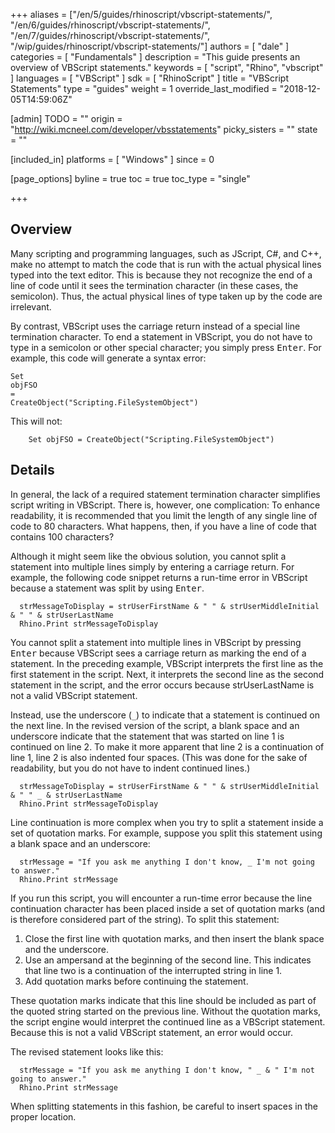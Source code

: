 +++
aliases = ["/en/5/guides/rhinoscript/vbscript-statements/", "/en/6/guides/rhinoscript/vbscript-statements/", "/en/7/guides/rhinoscript/vbscript-statements/", "/wip/guides/rhinoscript/vbscript-statements/"]
authors = [ "dale" ]
categories = [ "Fundamentals" ]
description = "This guide presents an overview of VBScript statements."
keywords = [ "script", "Rhino", "vbscript" ]
languages = [ "VBScript" ]
sdk = [ "RhinoScript" ]
title = "VBScript Statements"
type = "guides"
weight = 1
override_last_modified = "2018-12-05T14:59:06Z"

[admin]
TODO = ""
origin = "http://wiki.mcneel.com/developer/vbsstatements"
picky_sisters = ""
state = ""

[included_in]
platforms = [ "Windows" ]
since = 0

[page_options]
byline = true
toc = true
toc_type = "single"

+++

 
## Overview

Many scripting and programming languages, such as JScript, C#, and C++, make no attempt to match the code that is run with the actual physical lines typed into the text editor.  This is because they not recognize the end of a line of code until it sees the termination character (in these cases, the semicolon).  Thus, the actual physical lines of type taken up by the code are irrelevant.

By contrast, VBScript uses the carriage return instead of a special line termination character.  To end a statement in VBScript, you do not have to type in a semicolon or other special character; you simply press <kbd>Enter</kbd>.  For example, this code will generate a syntax error:

```vbnet
Set
objFSO
=
CreateObject("Scripting.FileSystemObject")
```

This will not:

```vbnet
	Set objFSO = CreateObject("Scripting.FileSystemObject")
```

## Details

In general, the lack of a required statement termination character simplifies script writing in VBScript.  There is, however, one complication: To enhance readability, it is recommended that you limit the length of any single line of code to 80 characters.  What happens, then, if you have a line of code that contains 100 characters?

Although it might seem like the obvious solution, you cannot split a statement into multiple lines simply by entering a carriage return. For example, the following code snippet returns a run-time error in VBScript because a statement was split by using <kbd>Enter</kbd>.

```vbnet
  strMessageToDisplay = strUserFirstName & " " & strUserMiddleInitial & " " & strUserLastName
  Rhino.Print strMessageToDisplay
```

You cannot split a statement into multiple lines in VBScript by pressing <kbd>Enter</kbd> because VBScript sees a carriage return as marking the end of a statement.  In the preceding example, VBScript interprets the first line as the first statement in the script.  Next, it interprets the second line as the second statement in the script, and the error occurs because strUserLastName is not a valid VBScript statement.

Instead, use the underscore (`_`) to indicate that a statement is continued on the next line.  In the revised version of the script, a blank space and an underscore indicate that the statement that was started on line 1 is continued on line 2.  To make it more apparent that line 2 is a continuation of line 1, line 2 is also indented four spaces.  (This was done for the sake of readability, but you do not have to indent continued lines.)

```vbnet
  strMessageToDisplay = strUserFirstName & " " & strUserMiddleInitial & " " _ & strUserLastName
  Rhino.Print strMessageToDisplay
```

Line continuation is more complex when you try to split a statement inside a set of quotation marks.  For example, suppose you split this statement using a blank space and an underscore:

```vbnet
  strMessage = "If you ask me anything I don't know, _ I'm not going to answer."
  Rhino.Print strMessage
```


If you run this script, you will encounter a run-time error because the line continuation character has been placed inside a set of quotation marks (and is therefore considered part of the string).  To split this statement:

1. Close the first line with quotation marks, and then insert the blank space and the underscore.
1. Use an ampersand at the beginning of the second line. This indicates that line two is a continuation of the interrupted string in line 1.
1. Add quotation marks before continuing the statement.

These quotation marks indicate that this line should be included as part of the quoted string started on the previous line.  Without the quotation marks, the script engine would interpret the continued line as a VBScript statement.  Because this is not a valid VBScript statement, an error would occur.

The revised statement looks like this:

```vbnet
  strMessage = "If you ask me anything I don't know, " _ & " I'm not going to answer."
  Rhino.Print strMessage
```

When splitting statements in this fashion, be careful to insert spaces in the proper location.
